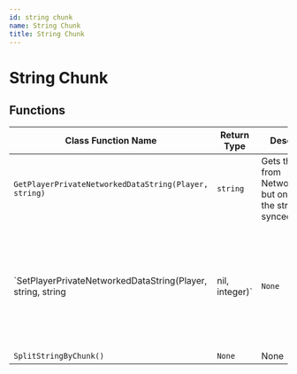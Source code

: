 ```yaml
---
id: string chunk
name: String Chunk
title: String Chunk
---
```


# String Chunk

## Functions

| Class Function Name | Return Type | Description | Tags |
| ------------------- | ----------- | ----------- | ---- |
| `GetPlayerPrivateNetworkedDataString(Player, string)` | `string` | Gets the string from NetworkedData, but only if all the strings are synced. | None |
| `SetPlayerPrivateNetworkedDataString(Player, string, string|nil, integer)` | `None` | Sets a string for private networked data, splitting it up into different chucks and ensuring it will synchronize. | None |
| `SplitStringByChunk()` | `None` | None | None |
